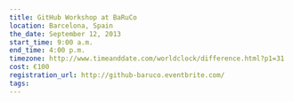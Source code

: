 ```yaml
---
title: GitHub Workshop at BaRuCo
location: Barcelona, Spain
the_date: September 12, 2013
start_time: 9:00 a.m.
end_time: 4:00 p.m.
timezone: http://www.timeanddate.com/worldclock/difference.html?p1=31
cost: €100
registration_url: http://github-baruco.eventbrite.com/
tags:
---
```

